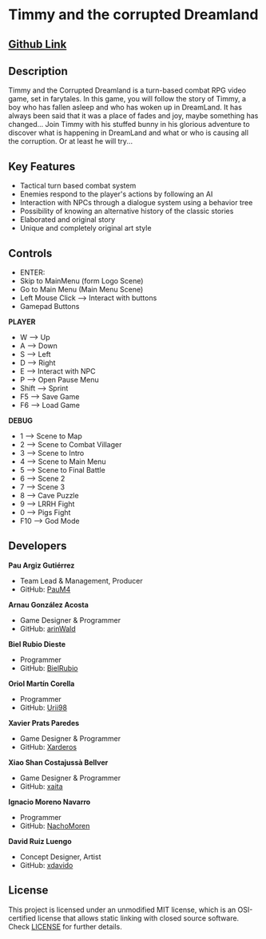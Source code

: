 # Timmy and the corrupted Dreamland

## [Github Link](https://github.com/PauM4/TimmyAndTheCorruptedDreamland)

## Description

Timmy and the Corrupted Dreamland is a turn-based combat RPG video game, set in farytales. In this game, you will follow the story of Timmy, a boy who has fallen asleep and who has woken up in DreamLand. It has always been said that it was a place of fades and joy, maybe something has changed... Join Timmy with his stuffed bunny in his glorious adventure to discover what is happening in DreamLand and what or who is causing all the corruption. Or at least he will try...

## Key Features

  - Tactical turn based combat system
  - Enemies respond to the player's actions by following an AI
  - Interaction with NPCs through a dialogue system using a behavior tree
  - Possibility of knowing an alternative history of the classic stories
  - Elaborated and original story
  - Unique and completely original art style
 
## Controls

 - ENTER:
  - Skip to MainMenu (form Logo Scene)
  - Go to Main Menu (Main Menu Scene)
 - Left Mouse Click --> Interact with buttons
 - Gamepad Buttons
 
**PLAYER**
 - W --> Up
 - A --> Down
 - S --> Left
 - D --> Right
 - E --> Interact with NPC
 - P --> Open Pause Menu
 - Shift --> Sprint
 - F5 --> Save Game
 - F6 --> Load Game
 
**DEBUG**
 - 1 --> Scene to Map
 - 2 --> Scene to Combat Villager
 - 3 --> Scene to Intro
 - 4 --> Scene to Main Menu
 - 5 --> Scene to Final Battle
 - 6 --> Scene 2
 - 7 --> Scene 3
 - 8 --> Cave Puzzle
 - 9 --> LRRH Fight
 - 0 --> Pigs Fight
 - F10 --> God Mode

## Developers

 **Pau Argiz Gutiérrez**
* Team Lead & Management, Producer
* GitHub: [PauM4](https://github.com/PauM4)

**Arnau González Acosta**
* Game Designer & Programmer
* GitHub: [arinWald](https://github.com/arinWald)

**Biel Rubio Dieste**
* Programmer
* GitHub: [BielRubio](https://github.com/BielRubio)

**Oriol Martín Corella**
* Programmer
* GitHub: [Urii98](https://github.com/Urii98)

**Xavier Prats Paredes**
* Game Designer & Programmer
* GitHub: [Xarderos](https://github.com/Xarderos)

**Xiao Shan Costajussà Bellver**
* Game Designer & Programmer
* GitHub: [xaita](https://github.com/xaita)

**Ignacio Moreno Navarro**
* Programmer
* GitHub: [NachoMoren](https://github.com/NachoMoren)

**David Ruiz Luengo**
* Concept Designer, Artist
* GitHub: [xdavido](https://github.com/xdavido)

## License

This project is licensed under an unmodified MIT license, which is an OSI-certified license that allows static linking with closed source software. Check [LICENSE](LICENSE) for further details.
